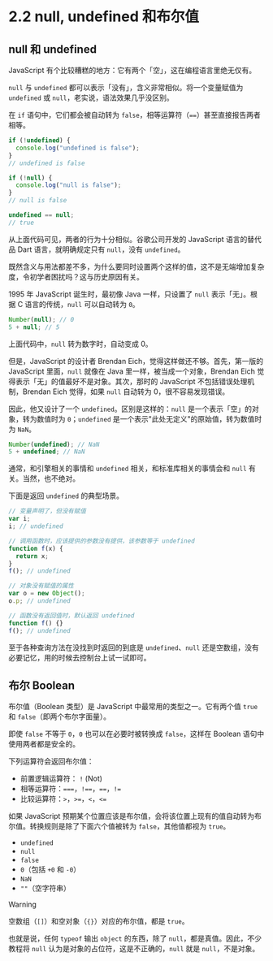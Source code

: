 # 2.2 null, undefined 和布尔值

## null 和 undefined

JavaScript 有个比较糟糕的地方：它有两个「空」，这在编程语言里绝无仅有。

`null` 与 `undefined` 都可以表示「没有」，含义非常相似。将一个变量赋值为 `undefined` 或 `null`，老实说，语法效果几乎没区别。

在 `if` 语句中，它们都会被自动转为 `false`，相等运算符（`==`）甚至直接报告两者相等。

```js
if (!undefined) {
  console.log("undefined is false");
}
// undefined is false

if (!null) {
  console.log("null is false");
}
// null is false

undefined == null;
// true
```

从上面代码可见，两者的行为十分相似。谷歌公司开发的 JavaScript 语言的替代品 Dart 语言，就明确规定只有 `null`，没有 `undefined`。

既然含义与用法都差不多，为什么要同时设置两个这样的值，这不是无端增加复杂度，令初学者困扰吗？这与历史原因有关。

1995 年 JavaScript 诞生时，最初像 Java 一样，只设置了 `null` 表示「无」。根据 C 语言的传统，`null` 可以自动转为 `0`。

```js
Number(null); // 0
5 + null; // 5
```

上面代码中，`null` 转为数字时，自动变成 0。

但是，JavaScript 的设计者 Brendan Eich，觉得这样做还不够。首先，第一版的 JavaScript 里面，`null` 就像在 Java 里一样，被当成一个对象，Brendan Eich 觉得表示「无」的值最好不是对象。其次，那时的 JavaScript 不包括错误处理机制，Brendan Eich 觉得，如果 `null` 自动转为 0，很不容易发现错误。

因此，他又设计了一个 `undefined`。区别是这样的：`null` 是一个表示「空」的对象，转为数值时为 `0`；`undefined` 是一个表示"此处无定义"的原始值，转为数值时为 `NaN`。

```js
Number(undefined); // NaN
5 + undefined; // NaN
```

通常，和引擎相关的事情和 `undefined` 相关，和标准库相关的事情会和 `null` 有关。当然，也不绝对。

下面是返回 `undefined` 的典型场景。

```js
// 变量声明了，但没有赋值
var i;
i; // undefined

// 调用函数时，应该提供的参数没有提供，该参数等于 undefined
function f(x) {
  return x;
}
f(); // undefined

// 对象没有赋值的属性
var o = new Object();
o.p; // undefined

// 函数没有返回值时，默认返回 undefined
function f() {}
f(); // undefined
```

至于各种查询方法在没找到时返回的到底是 `undefined`、`null` 还是空数组，没有必要记忆，用的时候去控制台上试一试即可。

## 布尔 Boolean

布尔值（Boolean 类型）是 JavaScript 中最常用的类型之一。它有两个值 `true` 和 `false`（即两个布尔字面量）。

即使 `false` 不等于 `0`，`0` 也可以在必要时被转换成 `false`，这样在 Boolean 语句中使用两者都是安全的。

下列运算符会返回布尔值：

- 前置逻辑运算符： `!` (Not)
- 相等运算符：`===`，`!==`，`==`，`!=`
- 比较运算符：`>`，`>=`，`<`，`<=`

如果 JavaScript 预期某个位置应该是布尔值，会将该位置上现有的值自动转为布尔值。转换规则是除了下面六个值被转为 `false`，其他值都视为 `true`。

- `undefined`
- `null`
- `false`
- `0`（包括 `+0` 和 `-0`）
- `NaN`
- `""`（空字符串）

> [!warning]
>
> 空数组（`[]`）和空对象（`{}`）对应的布尔值，都是 `true`。
>
> 也就是说，任何 `typeof` 输出 `object` 的东西，除了 `null`，都是真值。因此，不少教程将 `null` 认为是对象的占位符，这是不正确的，`null` 就是 `null`，不是对象。
